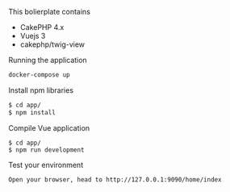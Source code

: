 This bolierplate contains
 * CakePHP 4.x
 * Vuejs 3
 * cakephp/twig-view

Running the application
```bash
docker-compose up
```

Install npm libraries
```bash
$ cd app/
$ npm install
```

Compile Vue application
```
$ cd app/
$ npm run development
```

Test your environment
```
Open your browser, head to http://127.0.0.1:9090/home/index
```
